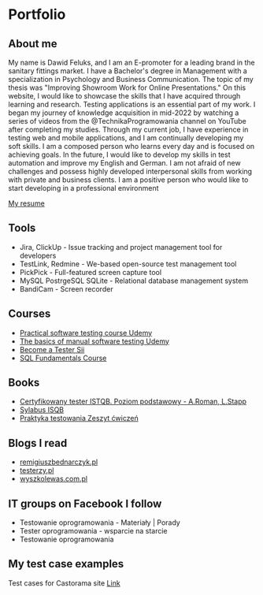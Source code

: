 # Portfolio
## About me




My name is Dawid Feluks, and I am an E-promoter for a leading brand in the sanitary fittings market. I have a Bachelor's degree in Management with a specialization in Psychology and Business Communication. The topic of my thesis was "Improving Showroom Work for Online Presentations." On this website, I would like to showcase the skills that I have acquired through learning and research. Testing applications is an essential part of my work. I began my journey of knowledge acquisition in mid-2022 by watching a series of videos from the @TechnikaProgramowania channel on YouTube after completing my studies. Through my current job, I have experience in testing web and mobile applications, and I am continually developing my soft skills. I am a composed person who learns every day and is focused on achieving goals. In the future, I would like to develop my skills in test automation and improve my English and German. I am not afraid of new challenges and possess highly developed interpersonal skills from working with private and business clients. I am a positive person who would like to start developing in a professional environment

[My resume](https://drive.google.com/file/d/1E9Jrxr5pcq6M7p69yO-tCfeUXKCLl5gW/view?usp=sharing)


## Tools

- Jira, ClickUp - Issue tracking and project management tool for developers
- TestLink, Redmine - We-based open-source test management tool
- PickPick - Full-featured screen capture tool
- MySQL PostrgeSQL SQLite - Relational database management system
- BandiCam - Screen recorder


## Courses

- [Practical software testing course Udemy]( https://www.udemy.com/course/praktyczny-kurs-testowania-oprogramowania)
- [The basics of manual software testing Udemy](https://www.udemy.com/course/kurs-testowania-oprogramowania)
- [Become a Tester Sii](https://sii.pl/szkolenia/oferta/zostan-testerem/)
- [SQL Fundamentals Course](https://www.udemy.com/course/kurs-sql-od-podstaw)

## Books
- [Certyfikowany tester ISTQB. Poziom podstawowy - A.Roman, L.Stapp](https://helion.pl/ksiazki/certyfikowany-tester-istqb-poziom-podstawowy-adam-roman-lucjan-stapp,ctispv.htm?from=ni#format/d)
- [Sylabus ISQB](https://sjsi.org/ist-qb/do-pobrania/)
- [Praktyka testowania Zeszyt ćwiczeń](https://www.empik.com/praktyka-testowania-zeszyt-cwiczen-smilgin-radoslaw,p1252402060,ksiazka-p)


## Blogs I read

- [remigiuszbednarczyk.pl](https://remigiuszbednarczyk.pl/)
- [testerzy.pl](https://testerzy.pl/)
- [wyszkolewas.com.pl](https://www.wyszkolewas.com.pl/blog/)

## IT groups on Facebook I follow

- Testowanie oprogramowania - Materiały | Porady 
- Tester oprogramowania - wsparcie na starcie 
- Testowanie oprogramowania

## My test case examples

Test cases for Castorama site [Link](https://docs.google.com/spreadsheets/d/1RJ0Oh1J7AFmqPkszH8Gs1e7c_J3EzGZ-/edit#gid=1849703904)
